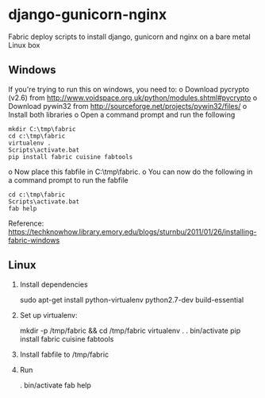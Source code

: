 django-gunicorn-nginx
=====================

Fabric deploy scripts to install django, gunicorn and nginx on a bare metal Linux box

Windows
-------
If you're trying to run this on windows, you need to:
 o Download pycrypto (v2.6) from 
    http://www.voidspace.org.uk/python/modules.shtml#pycrypto
 o Download pywin32 from http://sourceforge.net/projects/pywin32/files/
 o Install both libraries
 o Open a command prompt and run the following

    mkdir C:\tmp\fabric
    cd c:\tmp\fabric
    virtualenv .
    Scripts\activate.bat
    pip install fabric cuisine fabtools

 o Now place this fabfile in C:\tmp\fabric. 
 o You can now do the following in a command prompt to run the fabfile

    cd c:\tmp\fabric
    Scripts\activate.bat
    fab help

Reference: https://techknowhow.library.emory.edu/blogs/sturnbu/2011/01/26/installing-fabric-windows 

Linux
-----
1. Install dependencies

    sudo apt-get install python-virtualenv python2.7-dev build-essential

1. Set up virtualenv:

    mkdir -p /tmp/fabric && cd /tmp/fabric
    virtualenv .
    . bin/activate
    pip install fabric cuisine fabtools

2. Install fabfile to /tmp/fabric

3. Run

   . bin/activate
   fab help

